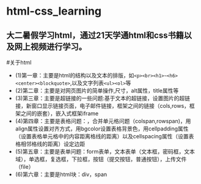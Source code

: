 html-css_learning
===================
大二暑假学习html，通过21天学通html和css书籍以及网上视频进行学习。
------------------------------------------------------------
#关于html<br>
* (1)第一章：主要是html的结构以及文本的排版，如```<p><br><h1>~<h6><center><blockquote>```,以及文字列表```<ul><ol>```等<br>
* (2)第二章：主要是对网页图片的简单操作,尺寸，alt属性，title属性等<br>
* (3)第三章：主要是超链接的一些问题:基于文本的超链接，设置图片的超链接，新窗口显示链接页面，电子邮件链接，框架之间的链接（cols,rows，框架之间的嵌套），嵌入式框架iframe<br>
* (4)第四章：主要是表格问题：<table>，合并单元格问题（colspan,rowspan)，用align属性设置对齐方式，用bgcolor设置表格背景色，用cellpadding属性（设置表格单元格中的内容距离格线的距离）以及cellspacing属性（设置表格相邻格线的距离）设定边距<br>
* (5)第五章：主要是表单问题：form表单，文本表单（文本框，密码框，文本域），单选框，复选框，下拉框，按钮（提交按钮，普通按钮），上传文件（file）<br>
* (6)第六章：主要是html块：div，span<br></p>
